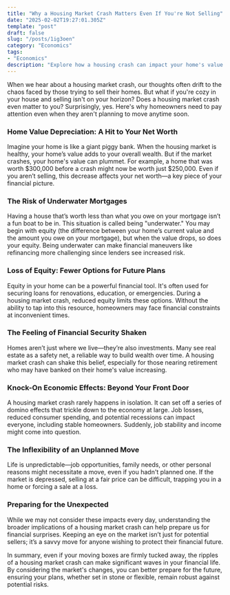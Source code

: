 ```yaml
---
title: "Why a Housing Market Crash Matters Even If You're Not Selling"
date: "2025-02-02T19:27:01.305Z"
template: "post"
draft: false
slug: "/posts/1ig3oen"
category: "Economics"
tags:
- "Economics"
description: "Explore how a housing crash can impact your home's value and financial stability, even if you're settled."
---
```

When we hear about a housing market crash, our thoughts often drift to the chaos faced by those trying to sell their homes. But what if you're cozy in your house and selling isn't on your horizon? Does a housing market crash even matter to you? Surprisingly, yes. Here's why homeowners need to pay attention even when they aren't planning to move anytime soon.

### Home Value Depreciation: A Hit to Your Net Worth

Imagine your home is like a giant piggy bank. When the housing market is healthy, your home’s value adds to your overall wealth. But if the market crashes, your home's value can plummet. For example, a home that was worth $300,000 before a crash might now be worth just $250,000. Even if you aren’t selling, this decrease affects your net worth—a key piece of your financial picture.

### The Risk of Underwater Mortgages

Having a house that’s worth less than what you owe on your mortgage isn’t a fun boat to be in. This situation is called being "underwater." You may begin with equity (the difference between your home’s current value and the amount you owe on your mortgage), but when the value drops, so does your equity. Being underwater can make financial maneuvers like refinancing more challenging since lenders see increased risk.

### Loss of Equity: Fewer Options for Future Plans

Equity in your home can be a powerful financial tool. It's often used for securing loans for renovations, education, or emergencies. During a housing market crash, reduced equity limits these options. Without the ability to tap into this resource, homeowners may face financial constraints at inconvenient times.

### The Feeling of Financial Security Shaken

Homes aren’t just where we live—they’re also investments. Many see real estate as a safety net, a reliable way to build wealth over time. A housing market crash can shake this belief, especially for those nearing retirement who may have banked on their home's value increasing.

### Knock-On Economic Effects: Beyond Your Front Door

A housing market crash rarely happens in isolation. It can set off a series of domino effects that trickle down to the economy at large. Job losses, reduced consumer spending, and potential recessions can impact everyone, including stable homeowners. Suddenly, job stability and income might come into question.

### The Inflexibility of an Unplanned Move

Life is unpredictable—job opportunities, family needs, or other personal reasons might necessitate a move, even if you hadn't planned one. If the market is depressed, selling at a fair price can be difficult, trapping you in a home or forcing a sale at a loss.

### Preparing for the Unexpected

While we may not consider these impacts every day, understanding the broader implications of a housing market crash can help prepare us for financial surprises. Keeping an eye on the market isn’t just for potential sellers; it’s a savvy move for anyone wishing to protect their financial future.

In summary, even if your moving boxes are firmly tucked away, the ripples of a housing market crash can make significant waves in your financial life. By considering the market's changes, you can better prepare for the future, ensuring your plans, whether set in stone or flexible, remain robust against potential risks.